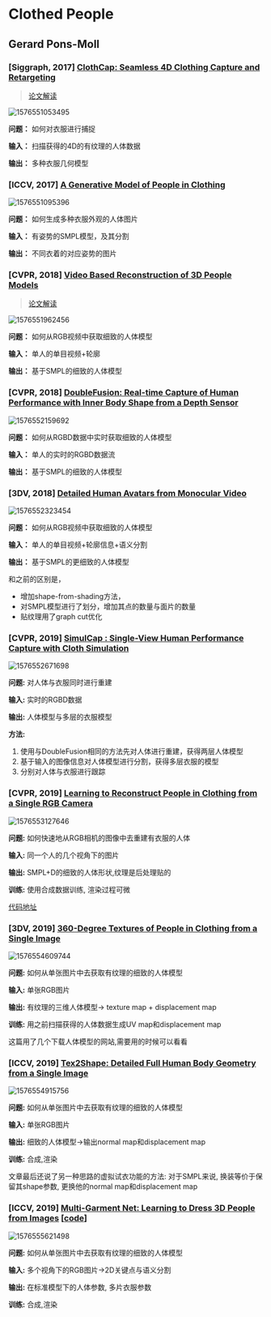 # Clothed People

## Gerard Pons-Moll

### [Siggraph, 2017] [ClothCap: Seamless 4D Clothing Capture and Retargeting](https://ps.is.tuebingen.mpg.de/publications/pons-moll-siggraph2017)  

> [论文解读](https://zhuanlan.zhihu.com/p/97712714)

![1576551053495](clothed.assets/1576551053495.png)

**问题：** 如何对衣服进行捕捉

**输入：** 扫描获得的4D的有纹理的人体数据

**输出：** 多种衣服几何模型





### [ICCV, 2017] [A Generative Model of People in Clothing](http://files.is.tuebingen.mpg.de/classner/gp/)

![1576551095396](clothed.assets/1576551095396.png)

**问题：** 如何生成多种衣服外观的人体图片

**输入：** 有姿势的SMPL模型，及其分割

**输出：** 不同衣着的对应姿势的图片





### [CVPR, 2018] [Video Based Reconstruction of 3D People Models](https://virtualhumans.mpi-inf.mpg.de/papers/alldieck2018video/alldieck2018videoshapes.pdf)

> [论文解读](https://zhuanlan.zhihu.com/p/97690143)

![1576551962456](clothed.assets/1576551962456.png)

**问题：** 如何从RGB视频中获取细致的人体模型

**输入：** 单人的单目视频+轮廓

**输出：** 基于SMPL的细致的人体模型





### [CVPR, 2018] [DoubleFusion: Real-time Capture of Human Performance with Inner Body Shape from a Depth Sensor](https://virtualhumans.mpi-inf.mpg.de/papers/DoubleFusion2018/DoubleFusion2018.pdf)

![1576552159692](clothed.assets/1576552159692.png)

**问题：** 如何从RGBD数据中实时获取细致的人体模型

**输入：** 单人的实时的RGBD数据流

**输出：** 基于SMPL的细致的人体模型





### [3DV, 2018] [Detailed Human Avatars from Monocular Video](https://virtualhumans.mpi-inf.mpg.de/papers/alldieck2018detailed/alldieck2018detailed.pdf)

![1576552323454](clothed.assets/1576552323454.png)

**问题：** 如何从RGB视频中获取细致的人体模型

**输入：** 单人的单目视频+轮廓信息+语义分割

**输出：** 基于SMPL的更细致的人体模型

和之前的区别是，

- 增加shape-from-shading方法，
- 对SMPL模型进行了划分，增加其点的数量与面片的数量
- 贴纹理用了graph cut优化





### [CVPR, 2019] [SimulCap : Single-View Human Performance Capture with Cloth Simulation](https://virtualhumans.mpi-inf.mpg.de/papers/SimulCap19/SimulCap19.pdf)

![1576552671698](clothed.assets/1576552671698.png)

**问题:** 对人体与衣服同时进行重建

**输入:** 实时的RGBD数据

**输出:** 人体模型与多层的衣服模型

**方法:**

1. 使用与DoubleFusion相同的方法先对人体进行重建，获得两层人体模型
2. 基于输入的图像信息对人体模型进行分割，获得多层衣服的模型
3. 分别对人体与衣服进行跟踪





### [CVPR, 2019] [Learning to Reconstruct People in Clothing from a Single RGB Camera](https://virtualhumans.mpi-inf.mpg.de/papers/alldieck19cvpr/alldieck19cvpr.pdf)

![1576553127646](clothed.assets/1576553127646.png)

**问题:** 如何快速地从RGB相机的图像中去重建有衣服的人体

**输入:** 同一个人的几个视角下的图片

**输出:** SMPL+D的细致的人体形状,纹理是后处理贴的

**训练:** 使用合成数据训练, 渲染过程可微

[代码地址](https://github.com/thmoa/octopus)





### [3DV, 2019] [360-Degree Textures of People in Clothing from a Single Image]()



![1576554609744](clothed.assets/1576554609744.png)

**问题:** 如何从单张图片中去获取有纹理的细致的人体模型

**输入:** 单张RGB图片

**输出:** 有纹理的三维人体模型-> texture map + displacement map

**训练:** 用之前扫描获得的人体数据生成UV map和displacement map

这篇用了几个下载人体模型的网站,需要用的时候可以看看





### [ICCV, 2019] [Tex2Shape: Detailed Full Human Body Geometry from a Single Image]()

![1576554915756](clothed.assets/1576554915756.png)

**问题:** 如何从单张图片中去获取有纹理的细致的人体模型

**输入:** 单张RGB图片

**输出:** 细致的人体模型->输出normal map和displacement map

**训练:** 合成,渲染

文章最后还说了另一种思路的虚拟试衣功能的方法: 对于SMPL来说, 换装等价于保留其shape参数, 更换他的normal map和displacement map





### [ICCV, 2019] [Multi-Garment Net: Learning to Dress 3D People from Images](http://virtualhumans.mpi-inf.mpg.de/papers/bhatnagar2019mgn/bhatnagar2019mgn.pdf) [[code](https://github.com/bharat-b7/MultiGarmentNetwork)]

![1576555621498](clothed.assets/1576555621498.png)

**问题:** 如何从单张图片中去获取有纹理的细致的人体模型

**输入:** 多个视角下的RGB图片->2D关键点与语义分割

**输出:** 在标准模型下的人体参数, 多片衣服参数

**训练:** 合成,渲染